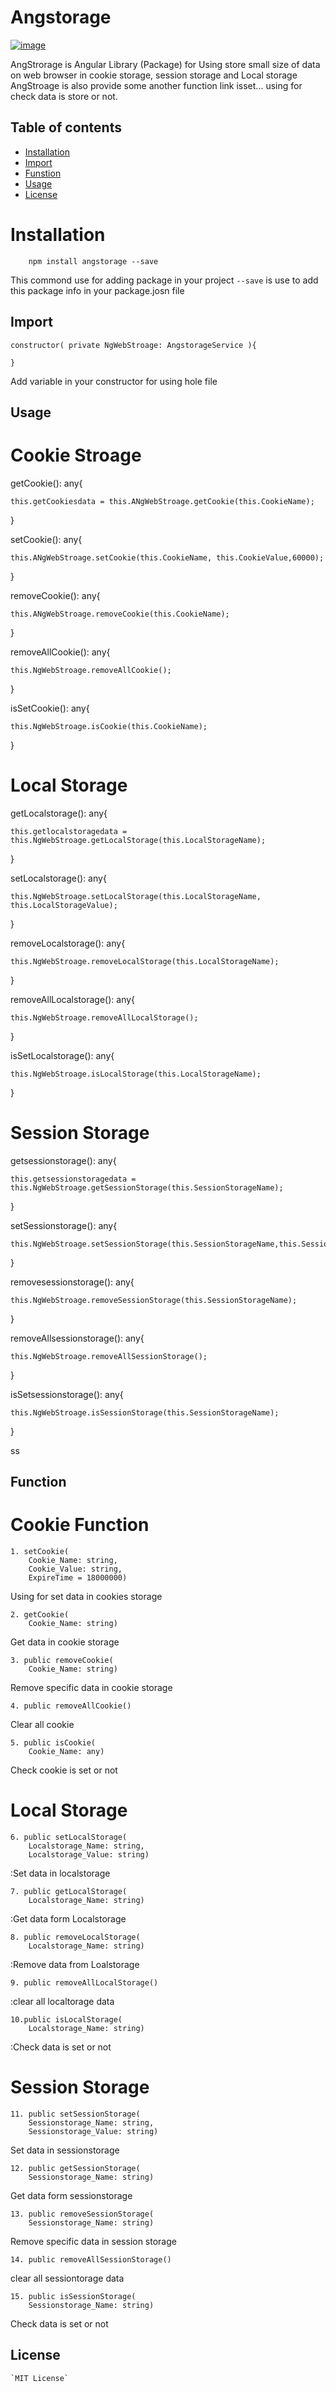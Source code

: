 # Angstorage


[![image](https://raw.githubusercontent.com/umagol/Angstorage/master/projects/angstoragetest/src/assets/Add%20a%20heading.png)](https://github.com/umagol/Angstorage?tab=repositories)

AngStrorage is Angular Library (Package) for Using store small size of data on web browser in cookie storage, session storage and Local storage 
AngStroage is also provide some another function link isset... using for check data is store or not. 

## Table of contents

- [Installation](#Installation)
- [Import](#Import)
- [Funstion](#Function)
- [Usage](#Usage)
- [License](#License)

# Installation

        npm install angstorage --save

This commond use for adding package in your project `--save` is use to add this package info in your package.josn file

## Import

    constructor( private NgWebStroage: AngstorageService ){

    }

Add variable in your constructor for using hole file

## Usage


# Cookie Stroage


  getCookie(): any{

    this.getCookiesdata = this.ANgWebStroage.getCookie(this.CookieName);
 
  }

  setCookie(): any{

    this.ANgWebStroage.setCookie(this.CookieName, this.CookieValue,60000);
 
  }

  removeCookie(): any{

    this.ANgWebStroage.removeCookie(this.CookieName);
 
  }

  removeAllCookie(): any{

    this.NgWebStroage.removeAllCookie();
  
  }
  
  isSetCookie(): any{

    this.NgWebStroage.isCookie(this.CookieName);

  }


# Local Storage

  getLocalstorage(): any{

    this.getlocalstoragedata = this.NgWebStroage.getLocalStorage(this.LocalStorageName);
 
  }

  setLocalstorage(): any{
   
    this.NgWebStroage.setLocalStorage(this.LocalStorageName, this.LocalStorageValue);
 
  }

  removeLocalstorage(): any{

    this.NgWebStroage.removeLocalStorage(this.LocalStorageName);
  
  }

  removeAllLocalstorage(): any{

    this.NgWebStroage.removeAllLocalStorage();
 
  }

  isSetLocalstorage(): any{

    this.NgWebStroage.isLocalStorage(this.LocalStorageName);
 
  }


# Session Storage


  getsessionstorage(): any{

    this.getsessionstoragedata = this.NgWebStroage.getSessionStorage(this.SessionStorageName);
  
  }

  setSessionstorage(): any{

    this.NgWebStroage.setSessionStorage(this.SessionStorageName,this.SessionStorageValue);
  
  }

  removesessionstorage(): any{

    this.NgWebStroage.removeSessionStorage(this.SessionStorageName);
  
  }

  removeAllsessionstorage(): any{

    this.NgWebStroage.removeAllSessionStorage();
 
  }

  isSetsessionstorage(): any{

    this.NgWebStroage.isSessionStorage(this.SessionStorageName);
  
  }

ss


## Function

# Cookie Function

    1. setCookie(
        Cookie_Name: string,
        Cookie_Value: string,
        ExpireTime = 18000000)
        
Using for set data in cookies storage

    2. getCookie(
        Cookie_Name: string)

Get data in cookie storage

    3. public removeCookie(
        Cookie_Name: string)
        
Remove  specific data in cookie storage
    
    4. public removeAllCookie()

Clear all cookie 

    5. public isCookie(
        Cookie_Name: any)
 
Check cookie is set or not



# Local Storage

    6. public setLocalStorage(
        Localstorage_Name: string,
        Localstorage_Value: string)

:Set data in localstorage

    7. public getLocalStorage(
        Localstorage_Name: string)
        
:Get data form Localstorage

    8. public removeLocalStorage(
        Localstorage_Name: string)
        
:Remove data from Loalstorage

    9. public removeAllLocalStorage()

:clear all localtorage data 

    10.public isLocalStorage(
        Localstorage_Name: string)
        
:Check data is set or not


# Session Storage

    11. public setSessionStorage(
        Sessionstorage_Name: string,
        Sessionstorage_Value: string)

Set data in sessionstorage

    12. public getSessionStorage(
        Sessionstorage_Name: string)

Get data form sessionstorage

    13. public removeSessionStorage(
        Sessionstorage_Name: string)

Remove specific data in session storage

    14. public removeAllSessionStorage()

clear all sessiontorage data 

    15. public isSessionStorage(
        Sessionstorage_Name: string)

Check data is set or not




## License

    `MIT License`

